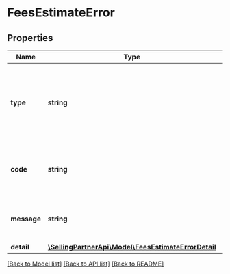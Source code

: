 # FeesEstimateError

## Properties
Name | Type | Description | Notes
------------ | ------------- | ------------- | -------------
**type** | **string** | An error type, identifying either the receiver or the sender as the originator of the error. | 
**code** | **string** | An error code that identifies the type of error that occurred. | 
**message** | **string** | A message that describes the error condition. | 
**detail** | [**\SellingPartnerApi\Model\FeesEstimateErrorDetail**](FeesEstimateErrorDetail.md) |  | 

[[Back to Model list]](../README.md#documentation-for-models) [[Back to API list]](../README.md#documentation-for-api-endpoints) [[Back to README]](../README.md)


